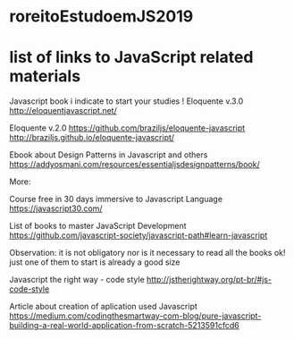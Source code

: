 # roreitoEstudoemJS2019
# list of links to JavaScript related materials

Javascript book i indicate to start your studies !
Eloquente v.3.0
http://eloquentjavascript.net/

Eloquente v.2.0
https://github.com/braziljs/eloquente-javascript
http://braziljs.github.io/eloquente-javascript/

Ebook about Design Patterns in Javascript and others
https://addyosmani.com/resources/essentialjsdesignpatterns/book/

More:

Course free in 30 days immersive to Javascript Language
https://javascript30.com/

List of books to master JavaScript Development
https://github.com/javascript-society/javascript-path#learn-javascript

Observation:
it is not obligatory nor is it necessary to read all the books ok! just one of them to start is already a good size

Javascript the right way - code style
http://jstherightway.org/pt-br/#js-code-style


Article about creation of aplication used Javascript
https://medium.com/codingthesmartway-com-blog/pure-javascript-building-a-real-world-application-from-scratch-5213591cfcd6

